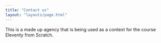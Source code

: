 ```yaml
---
title: "Contact us"
layout: "layouts/page.html"
---
```


This is a made up agency that is being used as a context for the course Eleventy from Scratch.
